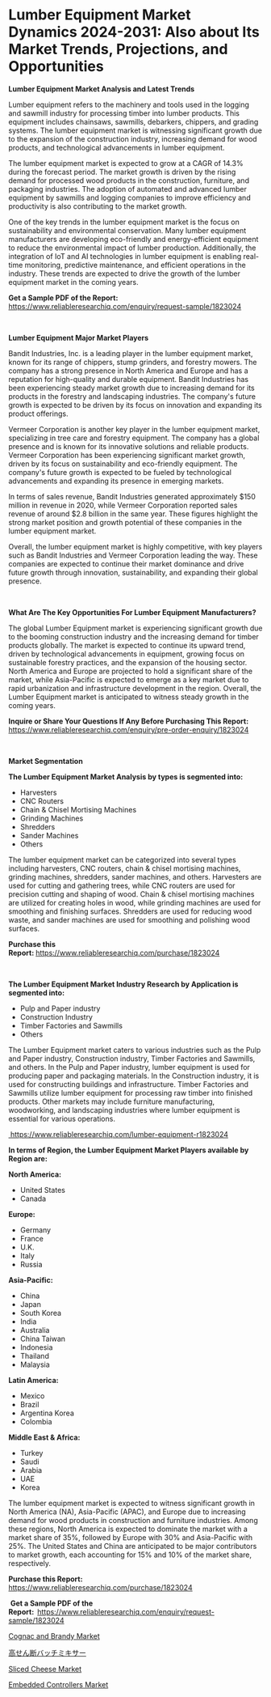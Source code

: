 <p><h1>Lumber Equipment Market Dynamics 2024-2031: Also about Its Market Trends, Projections, and Opportunities</h1></p><p><strong>Lumber Equipment Market Analysis and Latest Trends</strong></p>
<p><p>Lumber equipment refers to the machinery and tools used in the logging and sawmill industry for processing timber into lumber products. This equipment includes chainsaws, sawmills, debarkers, chippers, and grading systems. The lumber equipment market is witnessing significant growth due to the expansion of the construction industry, increasing demand for wood products, and technological advancements in lumber equipment.</p><p>The lumber equipment market is expected to grow at a CAGR of 14.3% during the forecast period. The market growth is driven by the rising demand for processed wood products in the construction, furniture, and packaging industries. The adoption of automated and advanced lumber equipment by sawmills and logging companies to improve efficiency and productivity is also contributing to the market growth.</p><p>One of the key trends in the lumber equipment market is the focus on sustainability and environmental conservation. Many lumber equipment manufacturers are developing eco-friendly and energy-efficient equipment to reduce the environmental impact of lumber production. Additionally, the integration of IoT and AI technologies in lumber equipment is enabling real-time monitoring, predictive maintenance, and efficient operations in the industry. These trends are expected to drive the growth of the lumber equipment market in the coming years.</p></p>
<p><strong>Get a Sample PDF of the Report:&nbsp;</strong> <a href="https://www.reliableresearchiq.com/enquiry/request-sample/1823024">https://www.reliableresearchiq.com/enquiry/request-sample/1823024</a></p>
<p>&nbsp;</p>
<p><strong>Lumber Equipment Major Market Players</strong></p>
<p><p>Bandit Industries, Inc. is a leading player in the lumber equipment market, known for its range of chippers, stump grinders, and forestry mowers. The company has a strong presence in North America and Europe and has a reputation for high-quality and durable equipment. Bandit Industries has been experiencing steady market growth due to increasing demand for its products in the forestry and landscaping industries. The company's future growth is expected to be driven by its focus on innovation and expanding its product offerings.</p><p>Vermeer Corporation is another key player in the lumber equipment market, specializing in tree care and forestry equipment. The company has a global presence and is known for its innovative solutions and reliable products. Vermeer Corporation has been experiencing significant market growth, driven by its focus on sustainability and eco-friendly equipment. The company's future growth is expected to be fueled by technological advancements and expanding its presence in emerging markets.</p><p>In terms of sales revenue, Bandit Industries generated approximately $150 million in revenue in 2020, while Vermeer Corporation reported sales revenue of around $2.8 billion in the same year. These figures highlight the strong market position and growth potential of these companies in the lumber equipment market.</p><p>Overall, the lumber equipment market is highly competitive, with key players such as Bandit Industries and Vermeer Corporation leading the way. These companies are expected to continue their market dominance and drive future growth through innovation, sustainability, and expanding their global presence.</p></p>
<p>&nbsp;</p>
<p><strong>What Are The Key Opportunities For Lumber Equipment Manufacturers?</strong></p>
<p><p>The global Lumber Equipment market is experiencing significant growth due to the booming construction industry and the increasing demand for timber products globally. The market is expected to continue its upward trend, driven by technological advancements in equipment, growing focus on sustainable forestry practices, and the expansion of the housing sector. North America and Europe are projected to hold a significant share of the market, while Asia-Pacific is expected to emerge as a key market due to rapid urbanization and infrastructure development in the region. Overall, the Lumber Equipment market is anticipated to witness steady growth in the coming years.</p></p>
<p><strong>Inquire or Share Your Questions If Any Before Purchasing This Report:</strong> <a href="https://www.reliableresearchiq.com/enquiry/pre-order-enquiry/1823024">https://www.reliableresearchiq.com/enquiry/pre-order-enquiry/1823024</a></p>
<p>&nbsp;</p>
<p><strong>Market Segmentation</strong></p>
<p><strong>The Lumber Equipment Market Analysis by types is segmented into:</strong></p>
<p><ul><li>Harvesters</li><li>CNC Routers</li><li>Chain & Chisel Mortising Machines</li><li>Grinding Machines</li><li>Shredders</li><li>Sander Machines</li><li>Others</li></ul></p>
<p><p>The lumber equipment market can be categorized into several types including harvesters, CNC routers, chain & chisel mortising machines, grinding machines, shredders, sander machines, and others. Harvesters are used for cutting and gathering trees, while CNC routers are used for precision cutting and shaping of wood. Chain & chisel mortising machines are utilized for creating holes in wood, while grinding machines are used for smoothing and finishing surfaces. Shredders are used for reducing wood waste, and sander machines are used for smoothing and polishing wood surfaces.</p></p>
<p><strong>Purchase this Report:&nbsp;</strong><a href="https://www.reliableresearchiq.com/purchase/1823024">https://www.reliableresearchiq.com/purchase/1823024</a></p>
<p>&nbsp;</p>
<p><strong>The Lumber Equipment Market Industry Research by Application is segmented into:</strong></p>
<p><ul><li>Pulp and Paper industry</li><li>Construction Industry</li><li>Timber Factories and Sawmills</li><li>Others</li></ul></p>
<p><p>The Lumber Equipment market caters to various industries such as the Pulp and Paper industry, Construction industry, Timber Factories and Sawmills, and others. In the Pulp and Paper industry, lumber equipment is used for producing paper and packaging materials. In the Construction industry, it is used for constructing buildings and infrastructure. Timber Factories and Sawmills utilize lumber equipment for processing raw timber into finished products. Other markets may include furniture manufacturing, woodworking, and landscaping industries where lumber equipment is essential for various operations.</p></p>
<p><a href="https://www.reliableresearchiq.com/lumber-equipment-r1823024">&nbsp;https://www.reliableresearchiq.com/lumber-equipment-r1823024</a></p>
<p><strong>In terms of Region, the Lumber Equipment Market Players available by Region are:</strong></p>
<p>
    <p> <strong> North America: </strong>
        <ul>
            <li>United States</li>
            <li>Canada</li>
        </ul>
        </p> 
    <p> <strong> Europe: </strong>
        <ul>
            <li>Germany</li>
            <li>France</li>
            <li>U.K.</li>
            <li>Italy</li>
            <li>Russia</li>
        </ul>
        </p> 
    <p> <strong> Asia-Pacific: </strong>
        <ul>
            <li>China</li>
            <li>Japan</li>
            <li>South Korea</li>
            <li>India</li>
            <li>Australia</li>
            <li>China Taiwan</li>
            <li>Indonesia</li>
            <li>Thailand</li>
            <li>Malaysia</li>
        </ul>
        </p> 
    <p> <strong> Latin America: </strong>
        <ul>
            <li>Mexico</li>
            <li>Brazil</li>
            <li>Argentina Korea</li>
            <li>Colombia</li>
        </ul>
        </p> 
    <p> <strong> Middle East & Africa: </strong>
        <ul>
            <li>Turkey</li>
            <li>Saudi</li>
            <li>Arabia</li>
            <li>UAE</li>
            <li>Korea</li>
        </ul>
    </p>
    </p>
<p><p>The lumber equipment market is expected to witness significant growth in North America (NA), Asia-Pacific (APAC), and Europe due to increasing demand for wood products in construction and furniture industries. Among these regions, North America is expected to dominate the market with a market share of 35%, followed by Europe with 30% and Asia-Pacific with 25%. The United States and China are anticipated to be major contributors to market growth, each accounting for 15% and 10% of the market share, respectively.</p></p>
<p><strong>Purchase this Report: </strong><a href="https://www.reliableresearchiq.com/purchase/1823024">https://www.reliableresearchiq.com/purchase/1823024</a></p>
<p>&nbsp;<strong>Get a Sample PDF of the Report:&nbsp;&nbsp;</strong><a href="https://www.reliableresearchiq.com/enquiry/request-sample/1823024">https://www.reliableresearchiq.com/enquiry/request-sample/1823024</a></p>
<p><strong></strong></p>
<p><p><a href="https://medium.com/@joshdavis1955/global-cognac-and-brandy-market-size-and-market-trends-analysis-by-regional-outlook-competitive-76d604eaa803">Cognac and Brandy Market</a></p><p><a href="https://github.com/pepo3k/Market-Research-Report-List-3/blob/main/928074634352.md">高せん断バッチミキサー</a></p><p><a href="https://medium.com/@billyrice626/global-sliced-cheese-industry-research-report-competitive-landscape-market-size-regional-status-14428c2147af">Sliced Cheese Market</a></p><p><a href="https://github.com/qndifksd5/Market-Research-Report-List-1/blob/main/embedded-controllers-market.md">Embedded Controllers Market</a></p></p>